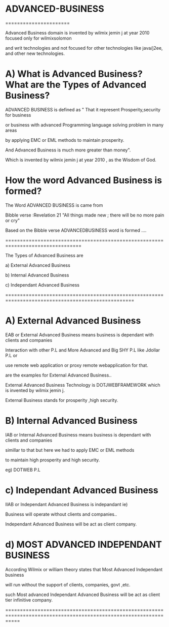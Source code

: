 # ADVANCED-BUSINESS
======================


Advanced  Business domain  is  invented  by  wilmix jemin j  at  year  2010  focused  only  for    wilmixsolomon

and  writ  technologies  and  not  focused  for  other  technologies  like  java/j2ee,  and  other  new  technologies.



A) What  is  Advanced Business?  What  are  the  Types of Advanced Business?
==============================================================================

ADVANCED BUSINESS  is defined  as " That  it represent  Prosperity,security for business

or  business  with advanced  Programming  language solving  problem in many areas

by  applying EMC or  EML methods  to  maintain prosperity.

And  Advanced  Business  is much more  greater  than money".

Which   is  invented  by  wilmix jemin j  at  year  2010 ,  as  the  Wisdom  of  God.


How   the  word   Advanced  Business   is  formed?
=====================================================

The  Word   ADVANCED BUSINESS   is   came   from  

Bibble verse :Revelation  21  "All  things   made  new   ;  there  will be no more  pain  or cry"


Based   on  the  Bibble  verse   ADVANCEDBUSINESS word   is  formed  ....


================================================================================


The  Types of Advanced Business  are


a)  External Advanced  Business

b) Internal Advanced Business 

c) Independant  Advanced  Business

==================================================================================================



A) External  Advanced  Business
===============================

EAB or  External  Advanced  Business means  business  is  dependant  with clients  and companies

Interaction  with other  P.L  and  More  Advanced  and Big SHY P.L like  Jdollar P.L or 


 use  remote web  application or  proxy  remote webapplication for  that.



are  the  examples  for  External  Advanced Business..

External  Advanced Business  Technology  is DOTJWEBFRAMEWORK  which is  invented  by  wilmix jemin j.


External  Business stands   for  prosperity ,high  security.



B) Internal  Advanced Business
===============================

IAB or Internal  Advanced Business  means  business  is  dependant  with clients  and companies

simillar  to that  but   here  we had to apply  EMC or  EML methods

to maintain  high prosperity  and  high security.

eg) DOTWEB P.L


c) Independant  Advanced  Business
===================================


IIAB or Independant  Advanced  Business  is  indepandant  ie)


Business  will  operate   without clients  and  companies..


Independant  Advanced Business  will be  act  as client  company.





d)  MOST ADVANCED  INDEPENDANT  BUSINESS
 =======================================

According   Wilmix  or  william   theory  states    that    Most  Advanced   Independant  business

will   run  without  the  support   of  clients,  companies,  govt  ,etc.

such   Most advanced  Independant  Advanced Business  will be  act  as client tier infinitive  company.



=================================================================================================================








